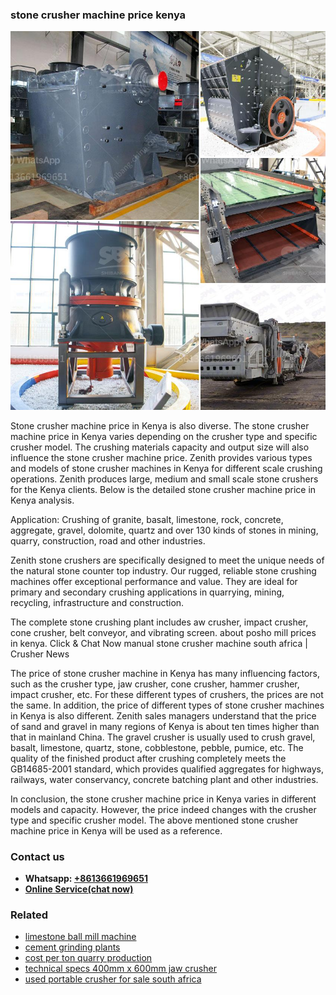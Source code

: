 <h3>stone crusher machine price kenya</h3><img src='1708498393.jpg' alt=''><p>Stone crusher machine price in Kenya is also diverse. The stone crusher machine price in Kenya varies depending on the crusher type and specific crusher model. The crushing materials capacity and output size will also influence the stone crusher machine price. Zenith provides various types and models of stone crusher machines in Kenya for different scale crushing operations. Zenith produces large, medium and small scale stone crushers for the Kenya clients. Below is the detailed stone crusher machine price in Kenya analysis.</p><p>Application: Crushing of granite, basalt, limestone, rock, concrete, aggregate, gravel, dolomite, quartz and over 130 kinds of stones in mining, quarry, construction, road and other industries.</p><p>Zenith stone crushers are specifically designed to meet the unique needs of the natural stone counter top industry. Our rugged, reliable stone crushing machines offer exceptional performance and value. They are ideal for primary and secondary crushing applications in quarrying, mining, recycling, infrastructure and construction.</p><p>The complete stone crushing plant includes aw crusher, impact crusher, cone crusher, belt conveyor, and vibrating screen. about posho mill prices in kenya. Click & Chat Now manual stone crusher machine south africa | Crusher News</p><p>The price of stone crusher machine in Kenya has many influencing factors, such as the crusher type, jaw crusher, cone crusher, hammer crusher, impact crusher, etc. For these different types of crushers, the prices are not the same. In addition, the price of different types of stone crusher machines in Kenya is also different. Zenith sales managers understand that the price of sand and gravel in many regions of Kenya is about ten times higher than that in mainland China. The gravel crusher is usually used to crush gravel, basalt, limestone, quartz, stone, cobblestone, pebble, pumice, etc. The quality of the finished product after crushing completely meets the GB14685-2001 standard, which provides qualified aggregates for highways, railways, water conservancy, concrete batching plant and other industries.</p><p>In conclusion, the stone crusher machine price in Kenya varies in different models and capacity. However, the price indeed changes with the crusher type and specific crusher model. The above mentioned stone crusher machine price in Kenya will be used as a reference.</p><h3>Contact us</h3><ul><li><strong>Whatsapp:&nbsp;<a href="https://wa.me/8613661969651">+8613661969651</a></strong></li><li><a href="https://swt.shibang-china.com/?git&amp;zhl&amp;stone crusher machine price kenya"><strong>Online Service(chat now)</strong></a></li></ul><h3>Related</h3><ul><li><a href='limestone ball mill machine.md'>limestone ball mill machine</a></li><li><a href='cement grinding plants.md'>cement grinding plants</a></li><li><a href='cost per ton quarry production.md'>cost per ton quarry production</a></li><li><a href='technical specs 400mm x 600mm jaw crusher.md'>technical specs 400mm x 600mm jaw crusher</a></li><li><a href='used portable crusher for sale south africa.md'>used portable crusher for sale south africa</a></li></ul>